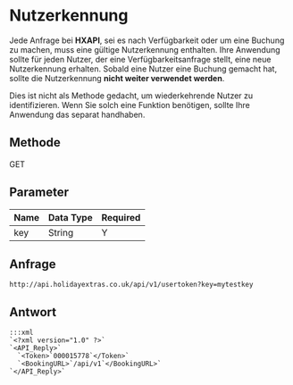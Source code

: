 # Nutzerkennung

Jede Anfrage bei **HXAPI**, sei es nach Verfügbarkeit oder um eine Buchung zu machen, muss eine gültige Nutzerkennung enthalten. Ihre Anwendung sollte für jeden Nutzer, der eine Verfügbarkeitsanfrage stellt, eine neue Nutzerkennung erhalten. Sobald eine Nutzer eine Buchung gemacht hat, sollte die Nutzerkennung **nicht weiter verwendet werden**.

Dies ist nicht als Methode gedacht, um wiederkehrende Nutzer zu identifizieren. Wenn Sie solch eine Funktion benötigen, sollte Ihre Anwendung das separat handhaben.


## Methode

GET







## Parameter

 | Name | Data Type | Required | 
 | ---- | --------- | -------- | 
 | key  | String    | Y        | 



## Anfrage

	
	http://api.holidayextras.co.uk/api/v1/usertoken?key=mytestkey






## Antwort


	:::xml
	`<?xml version="1.0" ?>`
	`<API_Reply>`
	  `<Token>`000015778`</Token>`
	  `<BookingURL>`/api/v1`</BookingURL>`
	`</API_Reply>`



